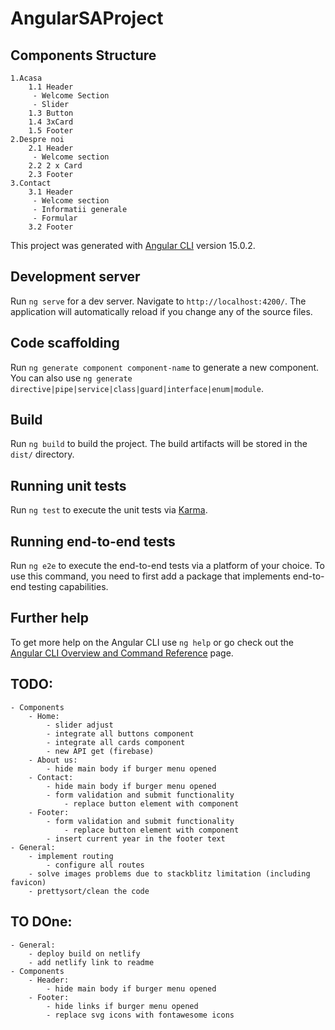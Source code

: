 # AngularSAProject

## Components Structure
	1.Acasa
		1.1 Header
		 - Welcome Section
		 - Slider
		1.3 Button
		1.4 3xCard
		1.5 Footer
	2.Despre noi
		2.1 Header
		 - Welcome section
		2.2 2 x Card
		2.3 Footer
	3.Contact
		3.1 Header
		 - Welcome section
		 - Informatii generale
		 - Formular
		3.2 Footer


This project was generated with [Angular CLI](https://github.com/angular/angular-cli) version 15.0.2.

## Development server

Run `ng serve` for a dev server. Navigate to `http://localhost:4200/`. The application will automatically reload if you change any of the source files.

## Code scaffolding

Run `ng generate component component-name` to generate a new component. You can also use `ng generate directive|pipe|service|class|guard|interface|enum|module`.

## Build

Run `ng build` to build the project. The build artifacts will be stored in the `dist/` directory.

## Running unit tests

Run `ng test` to execute the unit tests via [Karma](https://karma-runner.github.io).

## Running end-to-end tests

Run `ng e2e` to execute the end-to-end tests via a platform of your choice. To use this command, you need to first add a package that implements end-to-end testing capabilities.

## Further help

To get more help on the Angular CLI use `ng help` or go check out the [Angular CLI Overview and Command Reference](https://angular.io/cli) page.


## TODO:
	- Components
		- Home:
			- slider adjust
			- integrate all buttons component
			- integrate all cards component
			- new API get (firebase)
		- About us:
			- hide main body if burger menu opened
		- Contact:
			- hide main body if burger menu opened
			- form validation and submit functionality
				- replace button element with component
		- Footer:
			- form validation and submit functionality
				- replace button element with component
			- insert current year in the footer text
	- General:			
		- implement routing
			- configure all routes
 		- solve images problems due to stackblitz limitation (including favicon)
		- prettysort/clean the code

## TO DOne:
	- General:
		- deploy build on netlify
		- add netlify link to readme
	- Components
		- Header:
			- hide main body if burger menu opened
		- Footer:
			- hide links if burger menu opened
			- replace svg icons with fontawesome icons